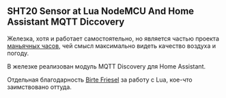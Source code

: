 ## SHT20 Sensor at Lua NodeMCU And Home Assistant MQTT Diccovery

Железка, хотя и работает самостоятельно, но является частью проекта [маньячных часов](https://github.com/igorkkk/__max7219_esp32_monitorGH), чей смысл максимально видеть качество воздуха и погоду. 

В железке реализован модуль MQTT Discovery для Home Assistant.

Отдельная благодарность [Birte Friesel](https://github.com/derf?tab=repositories&q=&type=&language=lua&sort=) за работу с Lua, кое-что заимствовано оттуда.  